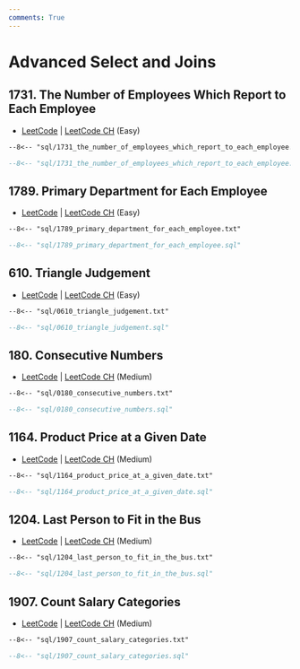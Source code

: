 ```yaml
---
comments: True
---
```


# Advanced Select and Joins

## 1731. The Number of Employees Which Report to Each Employee

-   [LeetCode](https://leetcode.com/problems/the-number-of-employees-which-report-to-each-employee/) | [LeetCode CH](https://leetcode.cn/problems/the-number-of-employees-which-report-to-each-employee/) (Easy)


```txt
--8<-- "sql/1731_the_number_of_employees_which_report_to_each_employee.txt"
```

```sql
--8<-- "sql/1731_the_number_of_employees_which_report_to_each_employee.sql"
```


## 1789. Primary Department for Each Employee

-   [LeetCode](https://leetcode.com/problems/primary-department-for-each-employee/) | [LeetCode CH](https://leetcode.cn/problems/primary-department-for-each-employee/) (Easy)


```txt
--8<-- "sql/1789_primary_department_for_each_employee.txt"
```

```sql
--8<-- "sql/1789_primary_department_for_each_employee.sql"
```


## 610. Triangle Judgement

-   [LeetCode](https://leetcode.com/problems/triangle-judgement/) | [LeetCode CH](https://leetcode.cn/problems/triangle-judgement/) (Easy)


```txt
--8<-- "sql/0610_triangle_judgement.txt"
```

```sql
--8<-- "sql/0610_triangle_judgement.sql"
```


## 180. Consecutive Numbers

-   [LeetCode](https://leetcode.com/problems/consecutive-numbers/) | [LeetCode CH](https://leetcode.cn/problems/consecutive-numbers/) (Medium)


```txt
--8<-- "sql/0180_consecutive_numbers.txt"
```

```sql
--8<-- "sql/0180_consecutive_numbers.sql"
```


## 1164. Product Price at a Given Date

-   [LeetCode](https://leetcode.com/problems/product-price-at-a-given-date/) | [LeetCode CH](https://leetcode.cn/problems/product-price-at-a-given-date/) (Medium)


```txt
--8<-- "sql/1164_product_price_at_a_given_date.txt"
```

```sql
--8<-- "sql/1164_product_price_at_a_given_date.sql"
```


## 1204. Last Person to Fit in the Bus

-   [LeetCode](https://leetcode.com/problems/last-person-to-fit-in-the-bus/) | [LeetCode CH](https://leetcode.cn/problems/last-person-to-fit-in-the-bus/) (Medium)


```txt
--8<-- "sql/1204_last_person_to_fit_in_the_bus.txt"
```

```sql
--8<-- "sql/1204_last_person_to_fit_in_the_bus.sql"
```


## 1907. Count Salary Categories

-   [LeetCode](https://leetcode.com/problems/count-salary-categories/) | [LeetCode CH](https://leetcode.cn/problems/count-salary-categories/) (Medium)


```txt
--8<-- "sql/1907_count_salary_categories.txt"
```

```sql
--8<-- "sql/1907_count_salary_categories.sql"
```
